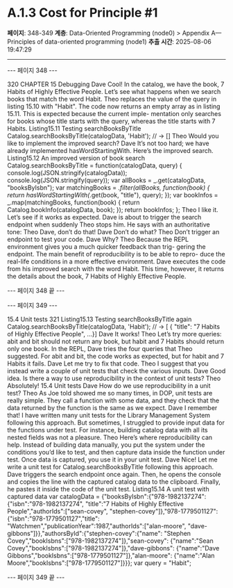# A.1.3 Cost for Principle #1

**페이지**: 348-349
**계층**: Data-Oriented Programming (node0) > Appendix A—Principles of data-oriented programming (node1)
**추출 시간**: 2025-08-06 19:47:29

---


--- 페이지 348 ---

320 CHAPTER 15 Debugging
Dave Cool! In the catalog, we have the book, 7 Habits of Highly Effective People. Let’s
see what happens when we search books that match the word Habit.
Theo replaces the value of the query in listing 15.10 with "Habit". The code now
returns an empty array as in listing 15.11. This is expected because the current imple-
mentation only searches for books whose title starts with the query, whereas the title
starts with 7 Habits.
Listing15.11 Testing searchBooksByTitle
Catalog.searchBooksByTitle(catalogData, 'Habit');
// → []
Theo Would you like to implement the improved search?
Dave It’s not too hard; we have already implemented hasWordStartingWith. Here’s
the improved search.
Listing15.12 An improved version of book search
Catalog.searchBooksByTitle = function(catalogData, query) {
console.log(JSON.stringify(catalogData));
console.log(JSON.stringify(query));
var allBooks = _.get(catalogData, "booksByIsbn");
var matchingBooks = _.filter(allBooks, function(book) {
return hasWordStartingWith(_.get(book, "title"), query);
});
var bookInfos = _.map(matchingBooks, function(book) {
return Catalog.bookInfo(catalogData, book);
});
return bookInfos;
};
Theo I like it. Let’s see if it works as expected.
Dave is about to trigger the search endpoint when suddenly Theo stops him. He says with
an authoritative tone:
Theo Dave, don’t do that!
Dave Don’t do what?
Theo Don’t trigger an endpoint to test your code.
Dave Why?
Theo Because the REPL environment gives you a much quicker feedback than trig-
gering the endpoint. The main benefit of reproducibility is to be able to repro-
duce the real-life conditions in a more effective environment.
Dave executes the code from his improved search with the word Habit. This time, however,
it returns the details about the book, 7 Habits of Highly Effective People.

--- 페이지 348 끝 ---


--- 페이지 349 ---

15.4 Unit tests 321
Listing15.13 Testing searchBooksByTitle again
Catalog.searchBooksByTitle(catalogData, 'Habit');
// → [ { "title": "7 Habits of Highly Effective People", …}]
Dave It works!
Theo Let’s try more queries: abit and bit should not return any book, but habit
and 7 Habits should return only one book.
In the REPL, Dave tries the four queries that Theo suggested. For abit and bit, the code
works as expected, but for habit and 7 Habits it fails.
Dave Let me try to fix that code.
Theo I suggest that you instead write a couple of unit tests that check the various inputs.
Dave Good idea. Is there a way to use reproducibility in the context of unit tests?
Theo Absolutely!
15.4 Unit tests
Dave How do we use reproducibility in a unit test?
Theo As Joe told showed me so many times, in DOP, unit tests are really simple. They
call a function with some data, and they check that the data returned by the
function is the same as we expect.
Dave I remember that! I have written many unit tests for the Library Management
System following this approach. But sometimes, I struggled to provide input
data for the functions under test. For instance, building catalog data with all its
nested fields was not a pleasure.
Theo Here’s where reproducibility can help. Instead of building data manually, you
put the system under the conditions you’d like to test, and then capture data
inside the function under test. Once data is captured, you use it in your unit test.
Dave Nice! Let me write a unit test for Catalog.searchBooksByTitle following
this approach.
Dave triggers the search endpoint once again. Then, he opens the console and copies the
line with the captured catalog data to the clipboard. Finally, he pastes it inside the code of
the unit test.
Listing15.14 A unit test with captured data
var catalogData =
{"booksByIsbn":{"978-1982137274":{"isbn":"978-1982137274",
"title":"7 Habits of Highly Effective People","authorIds":["sean-covey",
"stephen-covey"]},"978-1779501127":{"isbn":"978-1779501127","title":
"Watchmen","publicationYear":1987,"authorIds":["alan-moore",
"dave-gibbons"]}},"authorsById":{"stephen-covey":{"name":
"Stephen Covey","bookIsbns":["978-1982137274"]},"sean-covey":
{"name":"Sean Covey","bookIsbns":["978-1982137274"]},"dave-gibbons":
{"name":"Dave Gibbons","bookIsbns":["978-1779501127"]},"alan-moore":
{"name":"Alan Moore","bookIsbns":["978-1779501127"]}}};
var query = "Habit";

--- 페이지 349 끝 ---
